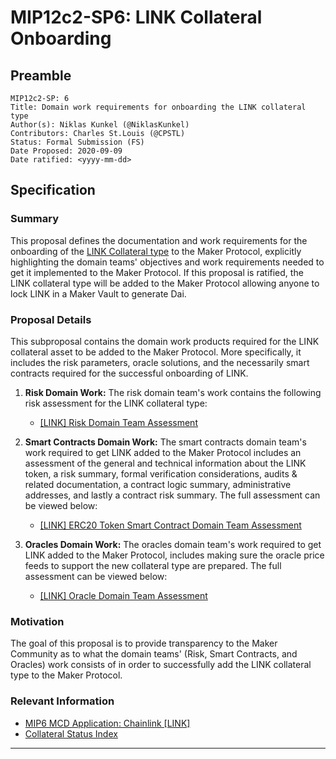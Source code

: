 # MIP12c2-SP6: LINK Collateral Onboarding

## Preamble

```
MIP12c2-SP: 6
Title: Domain work requirements for onboarding the LINK collateral type
Author(s): Niklas Kunkel (@NiklasKunkel)
Contributors: Charles St.Louis (@CPSTL)
Status: Formal Submission (FS)
Date Proposed: 2020-09-09
Date ratified: <yyyy-mm-dd>
```

## Specification

### Summary

This proposal defines the documentation and work requirements for the onboarding of the [LINK Collateral type](https://etherscan.io/token/0x514910771af9ca656af840dff83e8264ecf986ca) to the Maker Protocol, explicitly highlighting the domain teams' objectives and work requirements needed to get it implemented to the Maker Protocol. If this proposal is ratified, the LINK collateral type will be added to the Maker Protocol allowing anyone to lock LINK in a Maker Vault to generate Dai.


### Proposal Details

This subproposal contains the domain work products required for the LINK collateral asset to be added to the Maker Protocol. More specifically, it includes the risk parameters, oracle solutions, and the necessarily smart contracts required for the successful onboarding of LINK.

1. **Risk Domain Work:** The risk domain team's work contains the following risk assessment for the LINK collateral type:
    - [[LINK] Risk Domain Team Assessment](https://forum.makerdao.com/t/link-collateral-onboarding-risk-evaluation/4047/2)

2. **Smart Contracts Domain Work:** The smart contracts domain team's work required to get LINK added to the Maker Protocol includes an assessment of the general and technical information about the LINK token, a risk summary, formal verification considerations, audits & related documentation, a contract logic summary, administrative addresses, and lastly a contract risk summary. The full assessment can be viewed below:

    - [[LINK] ERC20 Token Smart Contract Domain Team Assessment](https://forum.makerdao.com/t/link-erc20-token-smart-contract-technical-assessment/3467)

3. **Oracles Domain Work:** The oracles domain team's work required to get LINK added to the Maker Protocol, includes making sure the oracle price feeds to support the new collateral type are prepared. The full assessment can be viewed below:

    - [[LINK] Oracle Domain Team Assessment](https://forum.makerdao.com/t/mip10c3-sp8-proposal-linkusd-oracle-collateral-onboarding-oracle-assessment/4039)

### Motivation

The goal of this proposal is to provide transparency to the Maker Community as to what the domain teams' (Risk, Smart Contracts, and Oracles) work consists of in order to successfully add the LINK collateral type to the Maker Protocol.

### Relevant Information

- [MIP6 MCD Application: Chainlink [LINK]](https://forum.makerdao.com/t/link-collateral-onboarding-application/2586)
- [Collateral Status Index](https://forum.makerdao.com/t/collateral-status-index/2231)


---
